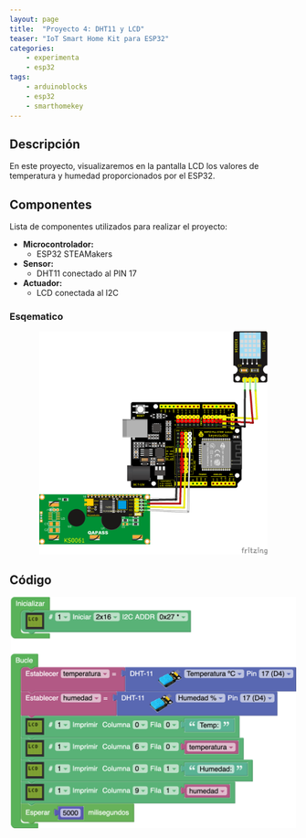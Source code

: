 ```yaml
---
layout: page
title:  "Proyecto 4: DHT11 y LCD"
teaser: "IoT Smart Home Kit para ESP32"
categories:
    - experimenta
    - esp32
tags:
    - arduinoblocks
    - esp32
    - smarthomekey
---
```


## Descripción
En este proyecto, visualizaremos en la pantalla LCD los valores de temperatura y humedad proporcionados por el ESP32. 
## Componentes
Lista de componentes utilizados para realizar el proyecto:
- **Microcontrolador:** 
    - ESP32 STEAMakers
- **Sensor:** 
    - DHT11 conectado al PIN 17
- **Actuador:** 
    - LCD conectada al I2C 

### Esqematico 
<p align="center">
    <img src="/images/experimenta/esp32/Proyectos/P04_Esquematico.png" alt="Proyecto 1" width="400"/>
</p>

## Código 
<p align="center">
    <img src="/images/experimenta/esp32/Proyectos/Proyecto04.png" alt="Proyecto 4" width="500"/>
</p>
